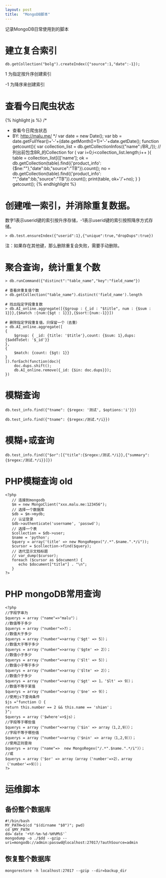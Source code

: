 ```yaml
---
layout: post
title:  "MongoDB脚本"
---
```


记录MongoDB日常使用到的脚本

# 建立复合索引

	db.getCollection("bolg").createIndex({"source":1,"date":-1});

1 为指定按升序创建索引

-1 为降序来创建索引

# 查看今日爬虫状态

{% highlight js %}
/*
* 查看今日爬虫状态
* BY: http://malu.me/
*/
var date = new Date();
var bb = date.getFullYear()+'-'+(date.getMonth()+1)+'-'+date.getDate();
function getcount(){
    var collection_list = db.getCollectionInfos({"name":/BR_/});  // 列出前包含BR_的Collection
    for ( var i=0;i<collection_list.length;i++ ){
        table = collection_list[i]['name'];
        ok = db.getCollection(table).find({'product_info': {$ne:""},"date":bb,"source":"TB"}).count();
        no = db.getCollection(table).find({'product_info': "","date":bb,"source":"TB"}).count();
        print(table, ok+'/'+no);
    }
}
getcount();
{% endhighlight %}


# 创建唯一索引，并消除重复数据。

数字1表示userid键的索引按升序存储，-1表示userid键的索引按照降序方式存储。

    > db.test.ensureIndex({"userid":1},{"unique":true,"dropDups":true}) 

注：如果存在其他键，那么删除重复会失败，需要手动删除。    


# 聚合查询，统计重复个数

	> db.runCommand({"distinct":"table_name","key":"field_name"})

	# 查看非重复值个数
	> db.getCollection("table_name").distinct('field_name').length

	# 找出指定字段重复数
	> db.AI_online.aggregate([{$group : {_id : "$title", num : {$sum : 1}}},{$match :{num:{$gt : 1}}},{$sort:{num:-1}}])

	# 删除指定字段重复值，只保留一个（去重）
	> db.AI_online.aggregate([
    {
        $group: { _id: {title: '$title'},count: {$sum: 1},dups: {$addToSet: '$_id'}}
    },
    {
        $match: {count: {$gt: 1}}
    }
	]).forEach(function(doc){
	    doc.dups.shift();
	    db.AI_online.remove({_id: {$in: doc.dups}});
	})



# 模糊查询

	db.test_info.find({"tname": {$regex: '测试', $options:'i'}}) 

	db.test_info.find({"tname": {$regex:/测试.*/i}})

# 模糊+或查询

	db.test_info.find({"$or":[{"title":{$regex:/测试.*/i}},{"summary":{$regex:/测试.*/i}}]}) 


# PHP模糊查询 old


	<?php
	   // 连接到mongodb
	   $m = new MongoClient("xxx.malu.me:123456");
	   // 选择一个数据库
	   $db = $m->mydb;
	   // 认证登录
	   $db->authenticate('username', 'passwd');
	   // 选择一个表
	   $collection = $db->user;
	   $name = 'python';
	   $query = array('title' => new MongoRegex("/.*".$name.".*/i"));
	   $cursor = $collection->find($query);
	   // 迭代显示文档标题
	   // var_dump($cursor);
	   foreach ($cursor as $document) {
	      echo $document["title"] . "\n";
	   }
	?>


# PHP mongoDB常用查询


	<?php
	//字段字串为
	$querys = array（"name"=>"malu"）；
	//数值等于多少
	$querys = array（"number"=>7）；
	//数值大于多少
	$querys = array（"number"=>array（'$gt' => 5））；
	//数值大于等于多少
	$querys = array（"number"=>array（'$gte' => 2））；
	//数值小于多少
	$querys = array（"number"=>array（'$lt' => 5））；
	//数值小于等于多少
	$querys = array（"number"=>array（'$lte' => 2））；
	//数值介于多少
	$querys = array（"number"=>array（'$gt' => 1，'$lt' => 9））；
	//数值不等于某值
	$querys = array（"number"=>array（'$ne' => 9））；
	//使用js下查询条件
	$js ="function（）{
	return this.number == 2 && this.name == 'shian'；
	}";
	$querys = array（'$where'=>$js）；
	//字段等于哪些值
	$querys = array（"number"=>array（'$in' => array（1,2,9）））；
	//字段不等于哪些值
	$querys = array（"number"=>array（'$nin' => array（1,2,9）））；
	//使用正则查询
	$querys = array（"name"=>  new MongoRegex("/.*".$name.".*/i")）；
	//或
	$querys = array（'$or' => array（array（'number'=>2），array（'number'=>9）））；
	?>




# 运维脚本

## 备份整个数据库

	#!/bin/bash
	MY_PATH=$(cd "$(dirname "$0")"; pwd)
	cd $MY_PATH
	dd=`date '+%Y-%m-%d-%H%M%S'`
	mongodump -o ./$dd --gzip --uri=mongodb://admin:passwd@localhost:27017/?authSource=admin

## 恢复整个数据库

	mongorestore -h localhost:27017 --gzip --dir=backup_dir